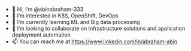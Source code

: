 - 👋 Hi, I’m @abinabraham-333
- 👀 I’m interested in K8S, OpenShift, DevOps
- 🌱 I’m currently learning ML and Big data processing
- 💞️ I’m looking to collaborate on Infrastructure solutions and application deployment automation
- 📫 You can reach me at https://www.linkedin.com/in/abraham-abin

<!---
abinabraham-333/abinabraham-333 is a ✨ special ✨ repository because its `README.md` (this file) appears on your GitHub profile.
You can click the Preview link to take a look at your changes.
--->
